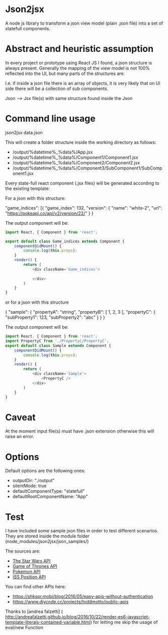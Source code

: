 # Json2jsx
A node js library to transform a json view model (plain .json file) into a set of statefull components.

Abstract and heuristic assumption
===
In every project or prototype using React JS I found, a json structure is always present.
Generally the mapping of the view model is not 100% reflected into the UI, but many parts of the structures are.

I.e. if inside a json file there is an array of objects, it is very likely that on UI side there will be a collection of sub components.

Json --> Jsx file(s) with same structure found inside the Json



Command line usage
===
json2jsx data.json

This will create a folder structure inside the working directory as follows:

* /output/%datetime%_%data%/App.jsx
* /output/%datetime%_%data%/Component1/Component1.jsx
* /output/%datetime%_%data%/Component2/Component2.jsx
* /output/%datetime%_%data%/Component3/SubComponent1/SubComponent1.jsx

Every state-full react component (.jsx files) will be generated according to the existing template:

For a json with this structure:

"game_indices": [{
    "game_index": 132,
    "version": {
        "name": "white-2",
        "url": "https://pokeapi.co/api/v2/version/22/"
    }
}

The output component will be:

```javascript
import React, { Component } from 'react'; 

export default class Game_indices extends Component { 
    componentDidMount() {
        console.log(this.props);
    }
    render() {
        return (
            <div className='Game_indices'>
                
            </div>
        )
    }
}
```

or for a json with this structure

{
    "sample": {
      "propertyA": "string",
      "propertyB": [
        1,
        2,
        3
      ],
      "propertyC": {
        "subProperty1": 123,
        "subProperty2": "abc"
      }
    }
  }

The output component will be:

```javascript
import React, { Component } from 'react'; 
import PropertyC from './PropertyC/PropertyC';
export default class Sample extends Component { 
    componentDidMount() {
        console.log(this.props);
    }
    render() {
        return (
            <div className='Sample'>
                <PropertyC />
            </div>
        )
    }
}
```

Caveat
===
At the moment input file(s) must have .json extension otherwise this will raise an error.

Options
===
Default options are the following ones:

* outputDir: "./output"
* silentMode: true
* defaultComponentType: "statefull"
* defaultRootComponentName: "App"

Test
===

I have included some sample json files in order to test different scenarios. They are stored inside the module folder (node_modules/json2jsx/json_samples/)

The sources are:
* [The Star Wars API](https://swapi.co/) 
* [Game of Thrones API](https://anapioficeandfire.com)
* [Pokemon API](https://pokeapi.co/api/v2/pokemon/ditto) 
* [ISS Position API](http://api.open-notify.org/iss-now.json)

You can find other APIs here:
* https://shkspr.mobi/blog/2016/05/easy-apis-without-authentication
* https://www.diycode.cc/projects/toddmotto/public-apis

Thanks to 
[andrea falzetti] (
http://andreafalzetti.github.io/blog/2016/10/22/render-es6-javascript-template-literals-contained-variable.html)
for letting me skip the usage of eval/new Function
